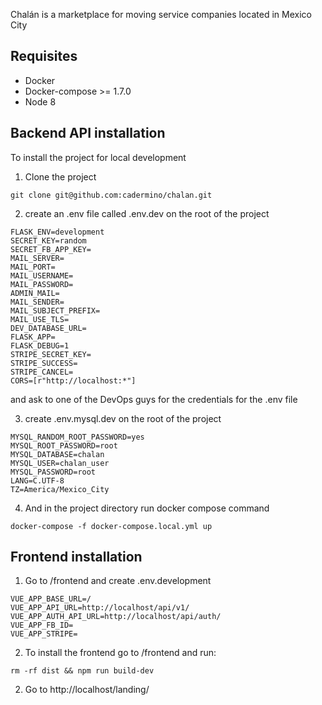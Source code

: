 Chalán is a marketplace for moving service companies located in Mexico City

## Requisites

- Docker
- Docker-compose >= 1.7.0
- Node 8

## Backend API installation

To install the project for local development

1. Clone the project
```
git clone git@github.com:cadermino/chalan.git
```

2. create an .env file called .env.dev on the root of the project
```
FLASK_ENV=development
SECRET_KEY=random
SECRET_FB_APP_KEY=
MAIL_SERVER=
MAIL_PORT=
MAIL_USERNAME=
MAIL_PASSWORD=
ADMIN_MAIL=
MAIL_SENDER=
MAIL_SUBJECT_PREFIX=
MAIL_USE_TLS=
DEV_DATABASE_URL=
FLASK_APP=
FLASK_DEBUG=1
STRIPE_SECRET_KEY=
STRIPE_SUCCESS=
STRIPE_CANCEL=
CORS=[r"http://localhost:*"]
```
and ask to one of the DevOps guys for the credentials for the .env file

3. create .env.mysql.dev on the root of the project
```
MYSQL_RANDOM_ROOT_PASSWORD=yes
MYSQL_ROOT_PASSWORD=root
MYSQL_DATABASE=chalan
MYSQL_USER=chalan_user
MYSQL_PASSWORD=root
LANG=C.UTF-8
TZ=America/Mexico_City
```

4. And in the project directory run docker compose command
```
docker-compose -f docker-compose.local.yml up
```

## Frontend installation
1. Go to /frontend and create .env.development
```
VUE_APP_BASE_URL=/
VUE_APP_API_URL=http://localhost/api/v1/
VUE_APP_AUTH_API_URL=http://localhost/api/auth/
VUE_APP_FB_ID=
VUE_APP_STRIPE=
```
2. To install the frontend go to /frontend and run:
```
rm -rf dist && npm run build-dev
```
2. Go to http://localhost/landing/
